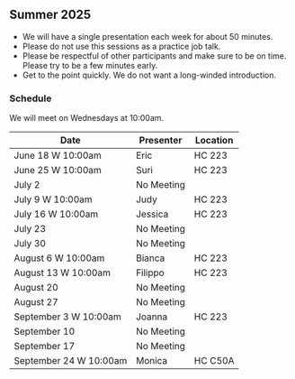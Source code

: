 ## Summer 2025

- We will have a single presentation each week for about 50 minutes.
- Please do not use this sessions as a practice job talk.
- Please be respectful of other participants and make sure to be on time. Please try to be a few minutes early.
- Get to the point quickly. We do not want a long-winded introduction.

### Schedule
We will meet on Wednesdays at 10:00am.

| Date                        | Presenter | Location |
|-----------------------------|----------------|----------|
| June 18 W 10:00am           |  Eric        | HC 223    |
| June 25 W 10:00am          |   Suri      | HC 223     |
| July 2         |   No Meeting    |    |
| July 9 W 10:00am           |   Judy    | HC 223    |
| July 16 W 10:00am        |    Jessica   | HC 223    |
| July 23       |    No Meeting   |      |
| July 30           |  No Meeting     |   |
| August 6 W 10:00am           |      Bianca     | HC 223   |
| August 13 W 10:00am           |       Filippo    | HC 223   |
| August 20           |  No Meeting     |   |
| August 27           |  No Meeting     |   |
| September 3 W 10:00am           |       Joanna    | HC 223   |
| September 10           |  No Meeting     |   |
| September 17           |  No Meeting     |   |
| September 24 W 10:00am           |       Monica    | HC C50A   |
